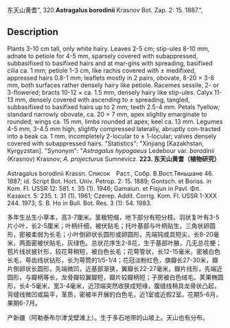 东天山黄耆",
320.**Astragalus borodinii** Krasnov Bot. Zap. 2: 15. 1887.",

## Description
Plants 3-10 cm tall, only white hairy. Leaves 2-5 cm; stip-ules 8-10 mm, adnate to petiole for 4-5 mm, sparsely covered with subappressed, subbasifixed to basifixed hairs and at mar-gins with spreading, basifixed cilia ca. 1 mm; petiole 1-3 cm, like rachis covered with ± medifixed, appressed hairs 0.8-1 mm; leaflets mostly in 2 pairs, obovate, 8-20 × 3-8 mm, both surfaces rather densely hairy like petiole. Racemes sessile, 2- or 3-flowered; bracts 10-12 × ca. 1.5 mm, densely hairy like stip-ules. Calyx 11-13 mm, densely covered with ascending to ± spreading, tangled, subbasifixed to basifixed hairs up to 2 mm; teeth 2.5-4 mm. Petals ?yellow; standard narrowly obovate, ca. 20 × 7 mm, apex slightly emarginate to rounded; wings ca. 15 mm, limbs rounded at apex; keel ca. 13 mm. Legumes 4-5 mm, 3-4.5 mm high, slightly compressed laterally, abruptly con-tracted into a beak ca. 1 mm, incompletely 2-locular to ± 1-locular; valves densely covered with subappressed hairs.
  "Statistics": "Xinjiang [Kazakhstan, Kyrgyzstan].
  "Synonym": "*Astragalus hypogaeus* Ledebour var. *borodinii* (Krasnov) Krasnov; *A. projecturus* Sumnevicz.
**223. 东天山黄耆（植物研究）**

Astragalus borodinii Krassn. Список　Раст., Собр. В.Вост.Тяньшане 46. 1887; id. Script Bot. Hort. Univ. Petrop. 2: 15. 1889; Gontsch. et Boriss. in Kom. Fl. USSR 12: 581. t. 35 (1). 1946; Gamaiun. et Fisjun in Pavl. Φπ. Казахст. 5: 235. t. 31 (1). 1961; Czerep. Addit. Corrig. Kom. Fl. USSR 1-XXX 244. 1973; S. B. Ho in Bull. Bot. Res. 3 (1): 54. 1983.

多年生丛生小草本，高3-7厘米。茎极短缩，地下部分有短分枝。羽状复叶有3-5片小叶，长2-5厘米；叶柄纤细，被伏贴毛；托叶基部与叶柄贴生，三角状卵圆形，密被柔弱为长毛；小叶倒卵状长圆形或卵圆形，先端钝或具短尖，长8-20毫米，两面密被伏贴毛，灰绿色。总状花序生2-8花，生于基部叶腋，几无总花梗；苞片线状披针形，较花萼稍短，被白色长毛；花萼管状，长12-15毫米，密被白色长毛，萼齿线状钻形，长为萼筒的1/5-1/4；花冠淡粉红色，旗瓣长27-30米，瓣片倒卵状长圆形，先端微凹，近基部渐狭，翼瓣长22-27毫米，瓣片线形，先端近圆形，与瓣柄等长，龙骨瓣较翼瓣短，瓣片较瓣柄短；子房被白色绒毛。荚果椭圆形，长4-5毫米，宽3-4毫米，近顶端突然收狭成短缘，腹缝线稍具龙骨状凸起，背缝线微凹或扁平，革质，密被半开展的白色毛，近1室或近假2室。花期5-6月，果期6-7月。

产新疆（阿勒泰布尔津戈壁滩上）。生于多石地带的山坡上。天山也有分布。

